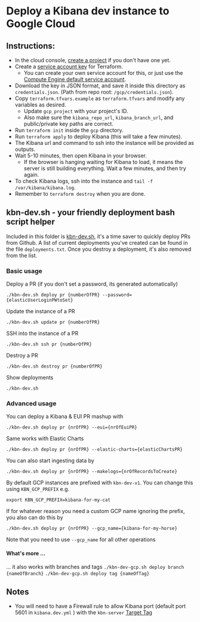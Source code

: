 # Deploy a Kibana dev instance to Google Cloud

## Instructions:
* In the cloud console, [create a project](https://cloud.google.com/resource-manager/docs/creating-managing-projects#creating_a_project)
if you don't have one yet.
* Create a [service account key](https://cloud.google.com/iam/docs/creating-managing-service-account-keys) for Terraform.
  * You can create your own service account for this, or just use the [Compute Engine default service account](https://cloud.google.com/compute/docs/access/service-accounts#default_service_account).
* Download the key in JSON format, and save it inside this directory as `credentials.json`. (Path from repo root: `/gcp/credentials.json`).
* Copy `terraform.tfvars.example` as `terraform.tfvars` and modify any variables as desired.
  * Update `gcp_project` with your project's ID.
  * Also make sure the `kibana_repo_url`, `kibana_branch_url`, and public/private key paths are correct.
* Run `terraform init` inside the `gcp` directory.
* Run `terraform apply` to deploy Kibana (this will take a few minutes).
* The Kibana url and command to ssh into the instance will be provided as outputs.
* Wait 5-10 minutes, then open Kibana in your browser.
  * If the browser is hanging waiting for Kibana to load, it means the server is still building everything.
  Wait a few minutes, and then try again.
* To check Kibana logs, ssh into the instance and `tail -f /var/kibana/kibana.log`.
* Remember to `terraform destroy` when you are done.

## kbn-dev.sh - your friendly deployment bash script helper

Included in this folder is [kbn-dev.sh](./kbn-dev.sh), it's a time saver to quickly deploy PRs from Github.
A list of current deployments you've created can be found in the file `deployments.txt`. Once you destroy a deployment, 
it's also removed from the list.

### Basic usage

Deploy a PR (if you don't set a password, its generated automatically)

`./kbn-dev.sh deploy pr {numberOfPR} --password={elasticUserLoginPWtoSet}` 

Update the instance of a PR

`./kbn-dev.sh update pr {numberOfPR}`

SSH into the instance of a PR

`./kbn-dev.sh ssh pr {numberOfPR}`

Destroy a PR

`./kbn-dev.sh destroy pr {numberOfPR}`

Show deployments

`./kbn-dev.sh`

### Advanced usage

You can deploy a Kibana & EUI PR mashup with

`./kbn-dev.sh deploy pr {nrOfPR} --eui={nrOfEuiPR}`

Same works with Elastic Charts

`./kbn-dev.sh deploy pr {nrOfPR} --elastic-charts={elasticChartsPR}`

You can also start ingesting data by

`./kbn-dev.sh deploy pr {nrOfPR} --makelogs={nrOfRecordsToCreate}`

By default GCP instances are prefixed with `kbn-dev-v1`. You can change this using `KBN_GCP_PREFIX` e.g.

`export KBN_GCP_PREFIX=kibana-for-my-cat`

If for whatever reason you need a custom GCP name ignoring the prefix, you also can do this by

`./kbn-dev.sh deploy pr {nrOfPR} --gcp_name={kibana-for-my-horse}`

Note that you need to use `--gcp_name` for all other operations


#### What's more ...

... it also works with branches and tags
`./kbn-dev-gcp.sh deploy branch {nameOfBranch}`
`./kbn-dev-gcp.sh deploy tag {nameOfTag}`


## Notes

- You will need to have a Firewall rule to allow Kibana port (default port 5601 in `kibana.dev.yml` ) with the `kbn-server` [Target Tag](https://cloud.google.com/vpc/docs/add-remove-network-tags#targets_for_firewall_rules)
